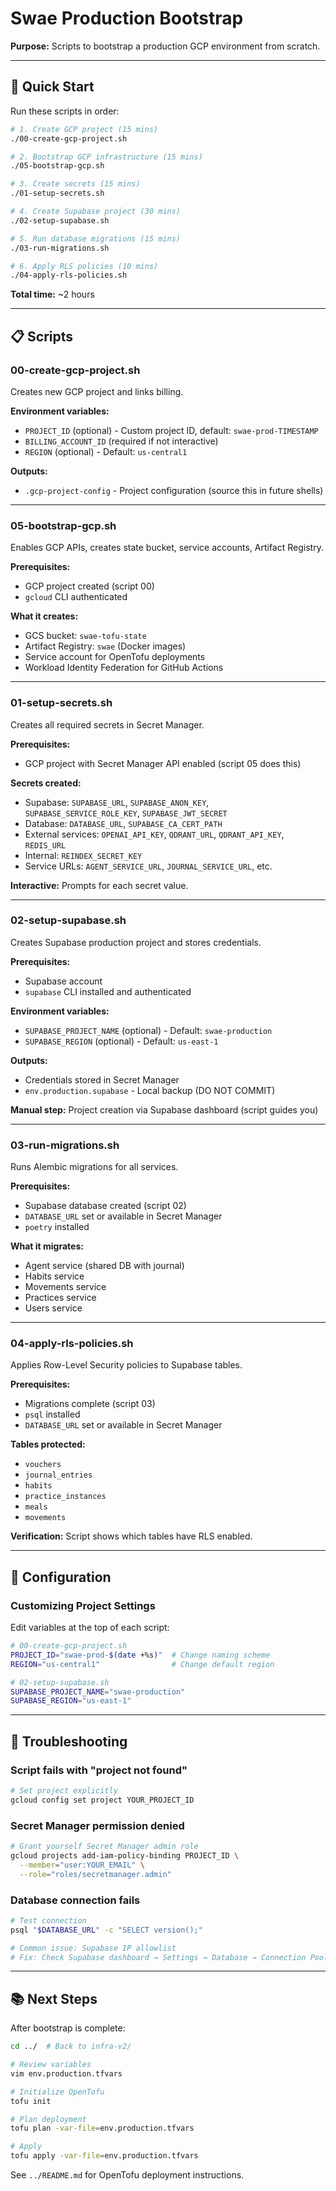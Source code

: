 # Swae Production Bootstrap

**Purpose:** Scripts to bootstrap a production GCP environment from scratch.

---

## 🎯 Quick Start

Run these scripts in order:

```bash
# 1. Create GCP project (15 mins)
./00-create-gcp-project.sh

# 2. Bootstrap GCP infrastructure (15 mins)
./05-bootstrap-gcp.sh

# 3. Create secrets (15 mins)
./01-setup-secrets.sh

# 4. Create Supabase project (30 mins)
./02-setup-supabase.sh

# 5. Run database migrations (15 mins)
./03-run-migrations.sh

# 6. Apply RLS policies (10 mins)
./04-apply-rls-policies.sh
```

**Total time:** ~2 hours

---

## 📋 Scripts

### **00-create-gcp-project.sh**
Creates new GCP project and links billing.

**Environment variables:**
- `PROJECT_ID` (optional) - Custom project ID, default: `swae-prod-TIMESTAMP`
- `BILLING_ACCOUNT_ID` (required if not interactive)
- `REGION` (optional) - Default: `us-central1`

**Outputs:**
- `.gcp-project-config` - Project configuration (source this in future shells)

---

### **05-bootstrap-gcp.sh**
Enables GCP APIs, creates state bucket, service accounts, Artifact Registry.

**Prerequisites:**
- GCP project created (script 00)
- `gcloud` CLI authenticated

**What it creates:**
- GCS bucket: `swae-tofu-state`
- Artifact Registry: `swae` (Docker images)
- Service account for OpenTofu deployments
- Workload Identity Federation for GitHub Actions

---

### **01-setup-secrets.sh**
Creates all required secrets in Secret Manager.

**Prerequisites:**
- GCP project with Secret Manager API enabled (script 05 does this)

**Secrets created:**
- Supabase: `SUPABASE_URL`, `SUPABASE_ANON_KEY`, `SUPABASE_SERVICE_ROLE_KEY`, `SUPABASE_JWT_SECRET`
- Database: `DATABASE_URL`, `SUPABASE_CA_CERT_PATH`
- External services: `OPENAI_API_KEY`, `QDRANT_URL`, `QDRANT_API_KEY`, `REDIS_URL`
- Internal: `REINDEX_SECRET_KEY`
- Service URLs: `AGENT_SERVICE_URL`, `JOURNAL_SERVICE_URL`, etc.

**Interactive:** Prompts for each secret value.

---

### **02-setup-supabase.sh**
Creates Supabase production project and stores credentials.

**Prerequisites:**
- Supabase account
- `supabase` CLI installed and authenticated

**Environment variables:**
- `SUPABASE_PROJECT_NAME` (optional) - Default: `swae-production`
- `SUPABASE_REGION` (optional) - Default: `us-east-1`

**Outputs:**
- Credentials stored in Secret Manager
- `env.production.supabase` - Local backup (DO NOT COMMIT)

**Manual step:** Project creation via Supabase dashboard (script guides you)

---

### **03-run-migrations.sh**
Runs Alembic migrations for all services.

**Prerequisites:**
- Supabase database created (script 02)
- `DATABASE_URL` set or available in Secret Manager
- `poetry` installed

**What it migrates:**
- Agent service (shared DB with journal)
- Habits service
- Movements service
- Practices service
- Users service

---

### **04-apply-rls-policies.sh**
Applies Row-Level Security policies to Supabase tables.

**Prerequisites:**
- Migrations complete (script 03)
- `psql` installed
- `DATABASE_URL` set or available in Secret Manager

**Tables protected:**
- `vouchers`
- `journal_entries`
- `habits`
- `practice_instances`
- `meals`
- `movements`

**Verification:** Script shows which tables have RLS enabled.

---

## 🔧 Configuration

### Customizing Project Settings

Edit variables at the top of each script:

```bash
# 00-create-gcp-project.sh
PROJECT_ID="swae-prod-$(date +%s)"  # Change naming scheme
REGION="us-central1"                # Change default region

# 02-setup-supabase.sh
SUPABASE_PROJECT_NAME="swae-production"
SUPABASE_REGION="us-east-1"
```

---

## 🚨 Troubleshooting

### Script fails with "project not found"

```bash
# Set project explicitly
gcloud config set project YOUR_PROJECT_ID
```

### Secret Manager permission denied

```bash
# Grant yourself Secret Manager admin role
gcloud projects add-iam-policy-binding PROJECT_ID \
  --member="user:YOUR_EMAIL" \
  --role="roles/secretmanager.admin"
```

### Database connection fails

```bash
# Test connection
psql "$DATABASE_URL" -c "SELECT version();"

# Common issue: Supabase IP allowlist
# Fix: Check Supabase dashboard → Settings → Database → Connection Pooling
```

---

## 📚 Next Steps

After bootstrap is complete:

```bash
cd ../  # Back to infra-v2/

# Review variables
vim env.production.tfvars

# Initialize OpenTofu
tofu init

# Plan deployment
tofu plan -var-file=env.production.tfvars

# Apply
tofu apply -var-file=env.production.tfvars
```

See `../README.md` for OpenTofu deployment instructions.
